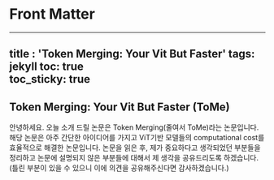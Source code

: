 # Front Matter
---
title : 'Token Merging: Your Vit But Faster'
tags: jekyll
toc: true  
toc_sticky: true 
---
## Token Merging: Your Vit But Faster (ToMe)
안녕하세요. 오늘 소개 드릴 논문은 Token Merging(줄여서 ToMe)라는 논문입니다. 해당 논문은 아주 간단한 아이디어를 가지고 ViT기반 모델들의 computational cost를 효율적으로 해결한 논문입니다. 논문을 읽은 후, 제가 중요하다고 생각되었던 부분들을 정리하고 논문에 설명되지 않은 부분들에 대해서 제 생각을 공유드리도록 하겠습니다. (틀린 부분이 있을 수 있으니 이에 의견을 공유해주신다면 감사하겠습니다.)